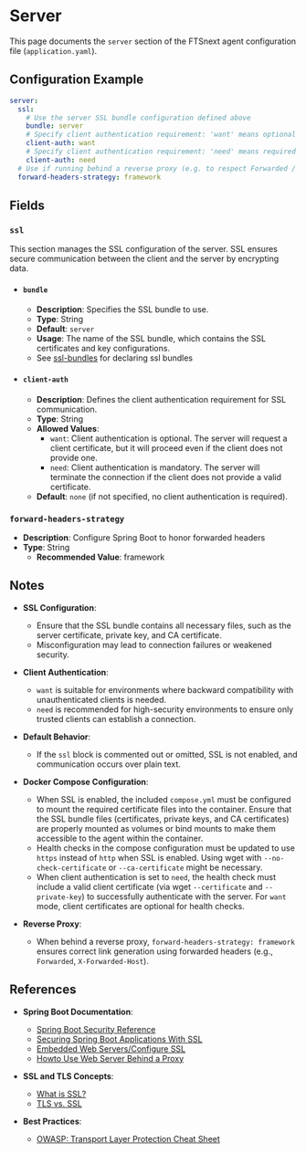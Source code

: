 # Server <Badge type="tip" text="All Agents" /> <Badge type="tip" text="Optional" /> <Badge type="warning" text="Since 5.0" />

This page documents the `server` section of the FTSnext agent configuration file
(`application.yaml`).

## Configuration Example

```yaml
server:
  ssl:
    # Use the server SSL bundle configuration defined above
    bundle: server
    # Specify client authentication requirement: 'want' means optional
    client-auth: want
    # Specify client authentication requirement: 'need' means required
    client-auth: need
  # Use if running behind a reverse proxy (e.g. to respect Forwarded / X-Forwarded-* headers)
  forward-headers-strategy: framework
```

## Fields

### `ssl` <Badge type="warning" text="Since 5.0" />

This section manages the SSL configuration of the server. SSL ensures secure communication between
the client and the server by encrypting data.

* #### `bundle` <Badge type="warning" text="Since 5.0" />
  * **Description**: Specifies the SSL bundle to use.
  * **Type**: String
  * **Default**: `server`
  * **Usage**: The name of the SSL bundle, which contains the SSL certificates and key
    configurations.
  * See [ssl-bundles](./ssl-bundles) for declaring ssl bundles

* #### `client-auth` <Badge type="warning" text="Since 5.0" />
  * **Description**: Defines the client authentication requirement for SSL communication.
  * **Type**: String
  * **Allowed Values**:
    - `want`: Client authentication is optional. The server will request a client certificate,
      but it will proceed even if the client does not provide one.
    - `need`: Client authentication is mandatory. The server will terminate the connection if
      the client does not provide a valid certificate.
  * **Default**: `none` (if not specified, no client authentication is required).

### `forward-headers-strategy`  <Badge type="warning" text="Since 5.0" />
* **Description**: Configure Spring Boot to honor forwarded headers
* **Type**: String
  * **Recommended Value**: framework


## Notes

* **SSL Configuration**:
  * Ensure that the SSL bundle contains all necessary files, such as the server certificate,
    private key, and CA certificate.
  * Misconfiguration may lead to connection failures or weakened security.

* **Client Authentication**:
  * `want` is suitable for environments where backward compatibility with unauthenticated clients
    is needed.
  * `need` is recommended for high-security environments to ensure only trusted clients can
    establish a connection.

* **Default Behavior**:
  * If the `ssl` block is commented out or omitted, SSL is not enabled, and communication occurs
    over plain text.

* **Docker Compose Configuration**:
  * When SSL is enabled, the included `compose.yml` must be configured to mount the required
    certificate files into the container. Ensure that the SSL bundle files (certificates, private
    keys, and CA certificates) are properly mounted as volumes or bind mounts to make them
    accessible to the agent within the container.
  * Health checks in the compose configuration must be updated to use `https` instead of `http` when
    SSL is enabled. Using wget with `--no-check-certificate` or `--ca-certificate` might be
    necessary.
  * When client authentication is set to `need`, the health check must include a valid client
    certificate (via wget `--certificate` and `--private-key`) to successfully authenticate with the
    server. For `want` mode, client certificates are optional for health checks.

* **Reverse Proxy**:
  * When behind a reverse proxy, `forward-headers-strategy: framework` ensures correct link 
    generation using forwarded headers (e.g., `Forwarded`, `X-Forwarded-Host`).


## References

* **Spring Boot Documentation**:
  * [Spring Boot Security Reference](https://docs.spring.io/spring-security/site/docs/current/reference/html5/)
  * [Securing Spring Boot Applications With SSL](https://spring.io/blog/2023/06/07/securing-spring-boot-applications-with-ssl)
  * [Embedded Web Servers/Configure SSL](https://docs.spring.io/spring-boot/how-to/webserver.html#howto.webserver.configure-ssl)
  * [Howto Use Web Server Behind a Proxy](https://docs.spring.io/spring-boot/how-to/webserver.html#howto.webserver.use-behind-a-proxy-server)

* **SSL and TLS Concepts**:
  * [What is SSL?](https://www.ssl.com/faqs/what-is-ssl/)
  * [TLS vs. SSL](https://www.cloudflare.com/learning/ssl/what-is-ssl/)

* **Best Practices**:
  * [OWASP: Transport Layer Protection Cheat Sheet](https://cheatsheetseries.owasp.org/cheatsheets/Transport_Layer_Protection_Cheat_Sheet.html)
